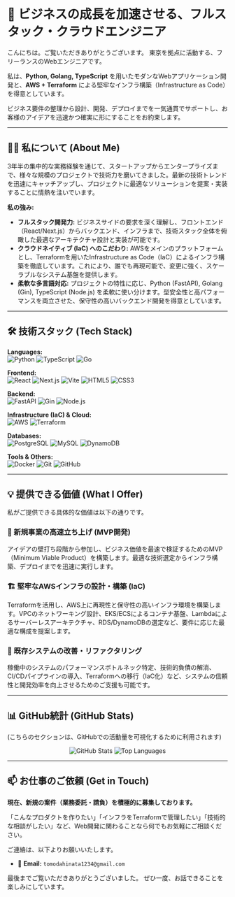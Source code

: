 # 🤝 ビジネスの成長を加速させる、フルスタック・クラウドエンジニア

こんにちは。ご覧いただきありがとうございます。
東京を拠点に活動する、フリーランスのWebエンジニアです。

私は、**Python, Golang, TypeScript** を用いたモダンなWebアプリケーション開発と、**AWS + Terraform** による堅牢なインフラ構築（Infrastructure as Code）を得意としています。

ビジネス要件の整理から設計、開発、デプロイまでを一気通貫でサポートし、お客様のアイデアを迅速かつ確実に形にすることをお約束します。

---

## 🙋‍♂️ 私について (About Me)

3年半の集中的な実務経験を通じて、スタートアップからエンタープライズまで、様々な規模のプロジェクトで技術力を磨いてきました。最新の技術トレンドを迅速にキャッチアップし、プロジェクトに最適なソリューションを提案・実装することに情熱を注いでいます。

**私の強み:**

* **フルスタック開発力:**
    ビジネスサイドの要求を深く理解し、フロントエンド（React/Next.js）からバックエンド、インフラまで、技術スタック全体を俯瞰した最適なアーキテクチャ設計と実装が可能です。
* **クラウドネイティブ (IaC) へのこだわり:**
    AWSをメインのプラットフォームとし、Terraformを用いたInfrastructure as Code（IaC）によるインフラ構築を徹底しています。これにより、誰でも再現可能で、変更に強く、スケーラブルなシステム基盤を提供します。
* **柔軟な多言語対応:**
    プロジェクトの特性に応じ、Python (FastAPI), Golang (Gin), TypeScript (Node.js) を柔軟に使い分けます。型安全性と高パフォーマンスを両立させた、保守性の高いバックエンド開発を得意としています。

---

## 🛠️ 技術スタック (Tech Stack)

<p align="left">
  <strong>Languages:</strong><br>
  <img src="https://img.shields.io/badge/Python-3776AB?style=for-the-badge&logo=python&logoColor=white" alt="Python">
  <img src="https://img.shields.io/badge/TypeScript-3178C6?style=for-the-badge&logo=typescript&logoColor=white" alt="TypeScript">
  <img src="https://img.shields.io/badge/Go-00ADD8?style=for-the-badge&logo=go&logoColor=white" alt="Go">
</p>

<p align="left">
  <strong>Frontend:</strong><br>
  <img src="https://img.shields.io/badge/React-61DAFB?style=for-the-badge&logo=react&logoColor=black" alt="React">
  <img src="https://img.shields.io/badge/Next.js-000000?style=for-the-badge&logo=nextdotjs&logoColor=white" alt="Next.js">
  <img src="https://img.shields.io/badge/Vite-646CFF?style=for-the-badge&logo=vite&logoColor=white" alt="Vite">
  <img src="https://img.shields.io/badge/HTML5-E34F26?style=for-the-badge&logo=html5&logoColor=white" alt="HTML5">
  <img src="https://img.shields.io/badge/CSS3-1572B6?style=for-the-badge&logo=css3&logoColor=white" alt="CSS3">
</p>

<p align="left">
  <strong>Backend:</strong><br>
  <img src="https://img.shields.io/badge/FastAPI-009688?style=for-the-badge&logo=fastapi&logoColor=white" alt="FastAPI">
  <img src="https://img.shields.io/badge/Gin-0094B7?style=for-the-badge&logo=go&logoColor=white" alt="Gin">
  <img src="https://img.shields.io/badge/Node.js-339933?style=for-the-badge&logo=nodedotjs&logoColor=white" alt="Node.js">
</p>

<p align="left">
  <strong>Infrastructure (IaC) & Cloud:</strong><br>
  <img src="https://img.shields.io/badge/Amazon_AWS-232F3E?style=for-the-badge&logo=amazonaws&logoColor=white" alt="AWS">
  <img src="https://img.shields.io/badge/Terraform-7B42BC?style=for-the-badge&logo=terraform&logoColor=white" alt="Terraform">
</p>

<p align="left">
  <strong>Databases:</strong><br>
  <img src="https://img.shields.io/badge/PostgreSQL-4169E1?style=for-the-badge&logo=postgresql&logoColor=white" alt="PostgreSQL">
  <img src="https://img.shields.io/badge/MySQL-4479A1?style=for-the-badge&logo=mysql&logoColor=white" alt="MySQL">
  <img src="https://img.shields.io/badge/Amazon_DynamoDB-4053D6?style=for-the-badge&logo=amazondynamodb&logoColor=white" alt="DynamoDB">
</p>

<p align="left">
  <strong>Tools & Others:</strong><br>
  <img src="https://img.shields.io/badge/Docker-2496ED?style=for-the-badge&logo=docker&logoColor=white" alt="Docker">
  <img src="https://img.shields.io/badge/Git-F05032?style=for-the-badge&logo=git&logoColor=white" alt="Git">
  <img src="https://img.shields.io/badge/GitHub-181717?style=for-the-badge&logo=github&logoColor=white" alt="GitHub">
</p>

---

## 💡 提供できる価値 (What I Offer)

私がご提供できる具体的な価値は以下の通りです。

### 🚀 新規事業の高速立ち上げ (MVP開発)
アイデアの壁打ち段階から参加し、ビジネス価値を最速で検証するためのMVP（Minimum Viable Product）を構築します。最適な技術選定からインフラ構築、デプロイまでを迅速に実行します。

### 🏗️ 堅牢なAWSインフラの設計・構築 (IaC)
Terraformを活用し、AWS上に再現性と保守性の高いインフラ環境を構築します。VPCのネットワーキング設計、EKS/ECSによるコンテナ基盤、Lambdaによるサーバーレスアーキテクチャ、RDS/DynamoDBの選定など、要件に応じた最適な構成を提案します。

### 🔧 既存システムの改善・リファクタリング
稼働中のシステムのパフォーマンスボトルネック特定、技術的負債の解消、CI/CDパイプラインの導入、Terraformへの移行（IaC化）など、システムの信頼性と開発効率を向上させるためのご支援も可能です。

---

## 📊 GitHub統計 (GitHub Stats)

(こちらのセクションは、GitHubでの活動量を可視化するために利用されます)

<p align="center">
  <img src="https://github-readme-stats.vercel.app/api?username=tomodahinata&show_icons=true&theme=radical&hide_border=true&count_private=true" alt="GitHub Stats" />
  <img src="https://github-readme-stats.vercel.app/api/top-langs/?username=tomodahinata&layout=compact&theme=radical&hide_border=true" alt="Top Languages" />
</p>

---

## 📫 お仕事のご依頼 (Get in Touch)

**現在、新規の案件（業務委託・請負）を積極的に募集しております。**

「こんなプロダクトを作りたい」「インフラをTerraformで管理したい」「技術的な相談がしたい」など、Web開発に関わることなら何でもお気軽にご相談ください。

ご連絡は、以下よりお願いいたします。

* 📧 **Email:** `tomodahinata1234@gmail.com`

最後までご覧いただきありがとうございました。
ぜひ一度、お話できることを楽しみにしています。
